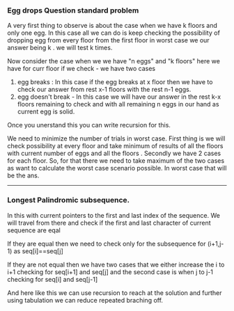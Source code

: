 ### Egg drops Question standard problem


A very first thing to observe is about the case when 
we have k floors and only one egg. In this case all we
can do is keep checking the possibility of dropping egg
from every floor from the first floor in worst case we
our answer being k . we will test k times.

Now consider the case when we we have "n eggs" and 
"k floors" here we have for curr floor 
if we check - we have two cases 
1) egg breaks : In this case if the egg breaks at 
x floor then we have to check our answer from 
rest x-1 floors with the rest n-1 eggs.
2) egg doesn't break - In this case we will have 
our answer in the rest k-x floors remaining to check 
and with all remaining n eggs in our hand as current
egg is solid.

Once you unerstand this you can write recursion for this.

We need to minimize the number of trials in worst case.
First thing is we will check possibility at every floor
and take minimum of results of all the floors with 
current number of eggs and all the floors .
Secondly we have 2 cases for each floor. So, for that
there we need to take maximum of the two cases as 
want to calculate the worst case scenario possible.
In worst case that will be the ans.

<hr>

### Longest Palindromic subsequence.

In this with current pointers to the first and last index
of the sequence. We will travel from there and check if the
first and last character of current sequence are eqal 

If they are equal then we need to check only for the
subsequence for (i+1,j-1) as seq[i]==seq[j]

If they are not equal then we have two cases that we either
increase the i to i+1 checking for seq[i+1] and seq[j] 
and the second case is when j to j-1 checking for 
seq[i] and seq[j-1]		

And here like this we can use recursion to reach at the solution 
and further using tabulation we can reduce repeated braching off.
